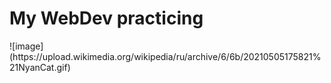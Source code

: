 <h1>My WebDev practicing</h1>
![image](https://upload.wikimedia.org/wikipedia/ru/archive/6/6b/20210505175821%21NyanCat.gif)
